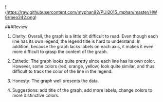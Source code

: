 !(https://raw.githubusercontent.com/myphan92/PUI2015_mphan/master/HW8/meo342.png)

###Review 

1. Clarity: Overall, the graph is a little bit difficult to read. Even though each line has its own legend, the legend title is hard to understand. In addition, because the graph lacks labels on each axis, it makes it even more difficult to grasp the content of the graph. 

2. Esthetic: The graph looks quite pretty since each line has its own color. However, some colors (red, orange, yellow) look quite similar, and thus difficult to track the color of the line in the legend. 

3. Honesty: The graph well presents the data. 

4. Suggestions: add title of the graph, add more labels, change colors to more distinctive colors. 
